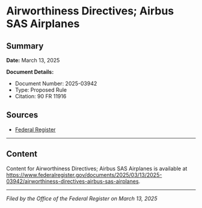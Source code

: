 # Airworthiness Directives; Airbus SAS Airplanes

## Summary

**Date:** March 13, 2025

**Document Details:**
- Document Number: 2025-03942
- Type: Proposed Rule
- Citation: 90 FR 11916

## Sources
- [Federal Register](https://www.federalregister.gov/documents/2025/03/13/2025-03942/airworthiness-directives-airbus-sas-airplanes)

---

## Content

Content for Airworthiness Directives; Airbus SAS Airplanes is available at https://www.federalregister.gov/documents/2025/03/13/2025-03942/airworthiness-directives-airbus-sas-airplanes.

---

*Filed by the Office of the Federal Register on March 13, 2025*
